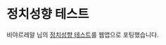 정치성향 테스트
===============

비야르레알 님의 [정치성향 테스트](http://blog.naver.com/rerinelf/140191080136)를 웹앱으로 포팅했습니다.
